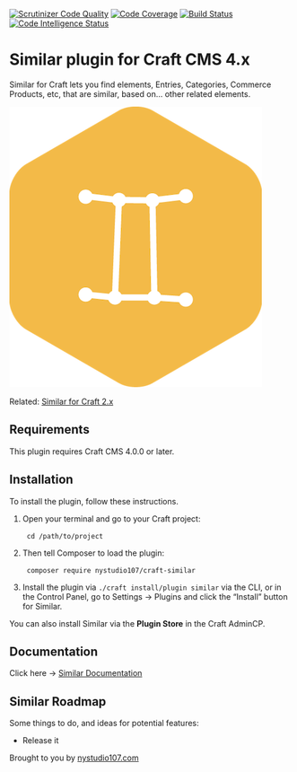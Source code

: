 [![Scrutinizer Code Quality](https://scrutinizer-ci.com/g/nystudio107/craft-similar/badges/quality-score.png?b=v1)](https://scrutinizer-ci.com/g/nystudio107/craft-similar/?branch=v1) [![Code Coverage](https://scrutinizer-ci.com/g/nystudio107/craft-similar/badges/coverage.png?b=v1)](https://scrutinizer-ci.com/g/nystudio107/craft-similar/?branch=v1) [![Build Status](https://scrutinizer-ci.com/g/nystudio107/craft-similar/badges/build.png?b=v1)](https://scrutinizer-ci.com/g/nystudio107/craft-similar/build-status/v1) [![Code Intelligence Status](https://scrutinizer-ci.com/g/nystudio107/craft-similar/badges/code-intelligence.svg?b=v1)](https://scrutinizer-ci.com/code-intelligence)

# Similar plugin for Craft CMS 4.x

Similar for Craft lets you find elements, Entries, Categories, Commerce Products, etc, that are similar, based on... other related elements.

![Screenshot](./docs/docs/resources/img/plugin-logo.png)

Related: [Similar for Craft 2.x](https://github.com/aelvan/Similar-Craft)

## Requirements

This plugin requires Craft CMS 4.0.0 or later.

## Installation

To install the plugin, follow these instructions.

1. Open your terminal and go to your Craft project:

        cd /path/to/project

2. Then tell Composer to load the plugin:

        composer require nystudio107/craft-similar

3. Install the plugin via `./craft install/plugin similar` via the CLI, or in the Control Panel, go to Settings → Plugins and click the “Install” button for Similar.

You can also install Similar via the **Plugin Store** in the Craft AdminCP.

## Documentation

Click here -> [Similar Documentation](https://nystudio107.com/plugins/similar/documentation)

## Similar Roadmap

Some things to do, and ideas for potential features:

* Release it

Brought to you by [nystudio107.com](https://nystudio107.com/)
